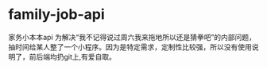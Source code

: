 # family-job-api
家务小本本api
为解决“我不记得说过周六我来拖地所以还是猜拳吧”的内部问题，抽时间给某人整了一个小程序。因为是特定需求，定制性比较强，所以没有使用说明了，前后端均扔git上,有爱自取。


